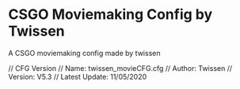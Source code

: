 # CSGO Moviemaking Config by Twissen
 A CSGO moviemaking config made by twissen

// CFG Version
// Name: twissen_movieCFG.cfg
// Author: Twissen
// Version: V5.3
// Latest Update: 11/05/2020
